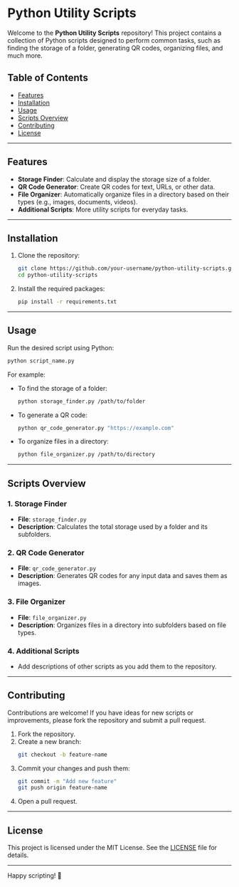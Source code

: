 # Python Utility Scripts

Welcome to the **Python Utility Scripts** repository! This project contains a collection of Python scripts designed to perform common tasks, such as finding the storage of a folder, generating QR codes, organizing files, and much more.

## Table of Contents
- [Features](#features)
- [Installation](#installation)
- [Usage](#usage)
- [Scripts Overview](#scripts-overview)
- [Contributing](#contributing)
- [License](#license)

---

## Features

- **Storage Finder**: Calculate and display the storage size of a folder.
- **QR Code Generator**: Create QR codes for text, URLs, or other data.
- **File Organizer**: Automatically organize files in a directory based on their types (e.g., images, documents, videos).
- **Additional Scripts**: More utility scripts for everyday tasks.

---

## Installation

1. Clone the repository:
   ```bash
   git clone https://github.com/your-username/python-utility-scripts.git
   cd python-utility-scripts
   ```

2. Install the required packages:
   ```bash
   pip install -r requirements.txt
   ```

---

## Usage

Run the desired script using Python:

```bash
python script_name.py
```

For example:
- To find the storage of a folder:
  ```bash
  python storage_finder.py /path/to/folder
  ```
- To generate a QR code:
  ```bash
  python qr_code_generator.py "https://example.com"
  ```
- To organize files in a directory:
  ```bash
  python file_organizer.py /path/to/directory
  ```

---

## Scripts Overview

### 1. Storage Finder
- **File**: `storage_finder.py`
- **Description**: Calculates the total storage used by a folder and its subfolders.

### 2. QR Code Generator
- **File**: `qr_code_generator.py`
- **Description**: Generates QR codes for any input data and saves them as images.

### 3. File Organizer
- **File**: `file_organizer.py`
- **Description**: Organizes files in a directory into subfolders based on file types.

### 4. Additional Scripts
- Add descriptions of other scripts as you add them to the repository.

---

## Contributing

Contributions are welcome! If you have ideas for new scripts or improvements, please fork the repository and submit a pull request.

1. Fork the repository.
2. Create a new branch:
   ```bash
   git checkout -b feature-name
   ```
3. Commit your changes and push them:
   ```bash
   git commit -m "Add new feature"
   git push origin feature-name
   ```
4. Open a pull request.

---

## License

This project is licensed under the MIT License. See the [LICENSE](LICENSE) file for details.

---

Happy scripting! 🎉
